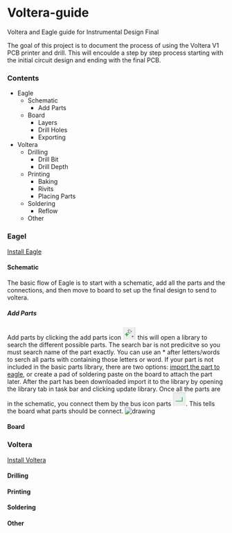 # Voltera-guide
Voltera and Eagle guide for Instrumental Design Final 

The goal of this project is to document the process of using the Voltera V1 PCB printer and drill. This will encoulde a step by step process starting with the initial circuit design and ending with the final PCB. 

### Contents ###
* Eagle
  * Schematic
    * Add Parts
  * Board
    * Layers
    * Drill Holes
    * Exporting
* Voltera 
  * Drilling 
    * Drill Bit
    * Drill Depth
  * Printing
    * Baking 
    * Rivits 
    * Placing Parts 
  * Soldering 
    * Reflow
  * Other

### Eagel ###
[Install Eagle](https://www.autodesk.com/products/eagle/free-download)
#### Schematic ####
The basic flow of Eagle is to start with a schematic, add all the parts and the connections, and then move to board to set up the final design to send to voltera. 
##### Add Parts #####
Add parts by clicking the add parts icon <img src="Add Parts Icon.png" alt="drawing" width="30"/> this will open a library to search the different possible parts. The search bar is not predicitve so you must search name of the part exactly. You can use an * after letters/words to serch all parts with containing those letters or word. If your part is not included in the basic parts library, there are two options: [import the part to eagle](https://www.snapeda.com), or create a pad of soldering paste on the board to attach the part later. After the part has been downloaded import it to the library by opening the library tab in task bar and clicking update library. Once all the parts are in the schematic, you connect them by the bus icon parts <img src="Connect_Parts_Icon.png" alt="drawing" width="30"/>. This tells the board what parts should be connect. <img src="SCH/BRD.png" alt="drawing" width="30"/>



#### Board ####
### Voltera ###
[Install Voltera](https://support.voltera.io/desktop-application)
#### Drilling ####
#### Printing ####
#### Soldering ####
#### Other ####

